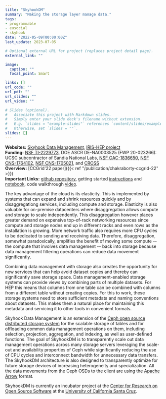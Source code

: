 ```yaml
---
title: "SkyhookDM"
summary: "Making the storage layer manage data."
tags:
- programmable
- eusocial
- skyhook
date: "2022-05-09T00:00:00Z"
last_update: 2023-07-05

# Optional external URL for project (replaces project detail page).
external_link: ""

image:
  caption: ""
  focal_point: Smart

links: []
url_code: ""
url_pdf: ""
url_slides: ""
url_video: ""

# Slides (optional).
#   Associate this project with Markdown slides.
#   Simply enter your slide deck's filename without extension.
#   E.g. `slides = "example-slides"` references `content/slides/example-slides.md`.
#   Otherwise, set `slides = ""`.
slides: []
---
```


**Websites:** [Skyhook Data Management](https://github.com/skyhookdm), [IRIS-HEP project](https://iris-hep.org/projects/skyhookdm.html)  
**Funding:** [NSF TI-2229773](https://www.nsf.gov/awardsearch/showAward?AWD_ID=2229773), DOE ASCR DE-NA0003525 (FWP 20-023266): UCSC subcontractor of Sandia National Labs, [NSF OAC-1836650](https://www.nsf.gov/awardsearch/showAward?AWD_ID=1836650), [NSF CNS-1764102](https://www.nsf.gov/awardsearch/showAward?AWD_ID=1764102), [NSF CNS-1705021](https://www.nsf.gov/awardsearch/showAward?AWD_ID=1705021), and [CROSS](https://cross.ucsc.edu/)  
**Overview:** [CCGrid'22 paper]({{< ref "/publication/chakraborty-ccgrid-22" >}})  
**Important Links:** [github repository](https://github.com/apache/arrow/tree/master/cpp/src/skyhook), getting started [instructions](https://skyhookdm-arrow.readthedocs.io/en/latest/getting_started.html) and [notebook](https://github.com/uccross/arrow/blob/rados-dataset-dev/cpp/src/arrow/adapters/arrow-rados-cls/docs/demo.ipynb), code walkthrough [video](https://www.youtube.com/watch?v=XfJsnadp18c).

The key advantage of the cloud is its elasticity. This is implemented by systems that can expand and shrink resources quickly and by disaggregationg services, including compute and storage. Elasticity is also valuable for on-premise datacenters where disaggregation allows compute and storage to scale independently. This disaggregation however places greater demand on expensive top-of-rack networking resources since compute and storage nodes end up in different racks and even rows as the installation is growing. More network traffic also requires more CPU cycles to be dedicated to sending and receiving data. Therefore, disaggregation, somewhat paradoxically, amplifies the benefit of moving some compute -- the compute that involves data management -- back into storage because data management filtering operations can reduce data movement significantly.

Combining data management with storage also creates the opportunity for new services that can help avoid dataset copies and thereby can significantly save storage space. Data management-enabled storage systems can provide views by combining parts of multiple datasets. For HEP this means that columns from one table can be combined with columns from a different table without creating copies. For this to work, these storage systems need to store sufficient metadata and naming conventions about datasets. This makes them a natural place for maintaining this metadata and servicing it to other tools in convenient formats.

Skyhook Data Management is an extension of the [Ceph open source distributed storage system](https://ceph.io/) for the scalable storage of tables and for offloading common data management operations on them, including selection, projection, aggregation, and indexing, as well as user-defined functions. The goal of SkyhookDM is to transparently scale out data management operations across many storage servers leveraging the scale-out and availability properties of Ceph while significantly reducing the use of CPU cycles and interconnect bandwidth for unnecessary data transfers. The SkyhookDM architecture is also designed to transparently optimize for future storage devices of increasing heterogeneity and specialization. All the data movements from the Ceph OSDs to the client are using the [Apache Arrow](https://arrow.apache.org/) format.

SkyhookDM is currently an incubator project at the [Center for Research on Open Source Software](https://cross.ucsc.edu) at the [University of California Santa Cruz](https://ucsc.edu).
